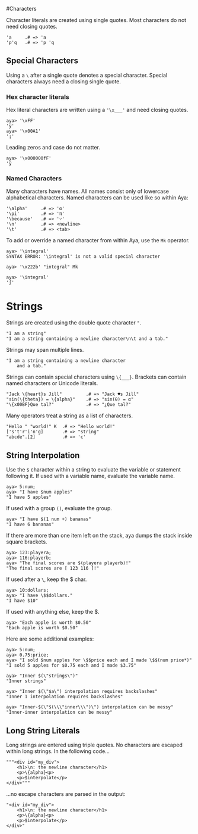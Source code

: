 #Characters

Character literals are created using single quotes. Most characters do not need closing quotes.

```
'a     .# => 'a
'p'q   .# => 'p 'q
```

## Special Characters

Using a `\` after a single quote denotes a special character. Special characters always need a closing single quote.

### Hex character literals

Hex literal characters are written using a `'\x___'` and need closing quotes.

```
aya> '\xFF'
'ÿ'
aya> '\x00A1'
'¡'
```

Leading zeros and case do not matter.

```
aya> '\x000000fF'
'ÿ
```


### Named Characters

Many characters have names. All names consist only of lowercase alphabetical characters. Named characters can be used like so within Aya:

```
'\alpha'     .# => 'α'
'\pi'        .# => 'π'
'\because'   .# => '∵'
'\n'         .# => <newline>
'\t'         .# => <tab>
```

To add or override a named character from within Aya, use the `Mk` operator.

```
aya> '\integral'
SYNTAX ERROR: '\integral' is not a valid special character

aya> '\x222b' "integral" Mk

aya> '\integral'
'∫'
```

# Strings

Strings are created using the double quote character `"`.

```
"I am a string"
"I am a string containing a newline character\n\t and a tab."
```

Strings may span multiple lines.

```
"I am a string containing a newline character
	and a tab."
```

Strings can contain special characters using `\{___}`. Brackets can contain named characters or Unicode literals.

```
"Jack \{heart}s Jill"         .# => "Jack ♥s Jill"
"sin(\{theta}) = \{alpha}"    .# => "sin(θ) = α"
"\{x00BF}Que tal?"            .# => "¿Que tal?"
```

Many operators treat a string as a list of characters.

```
"Hello " "world!" K  .# => "Hello world!"
['s't'r'i'n'g]       .# => "string"
"abcde".[2]          .# => 'c'
```

## String Interpolation

Use the `$` character within a string to evaluate the variable or statement following it.
If used with a variable name, evaluate the variable name.

```
aya> 5:num;
aya> "I have $num apples"
"I have 5 apples"
```

If used with a group `()`, evaluate the group.

```
aya> "I have $(1 num +) bananas"
"I have 6 bananas"
```

If there are more than one item left on the stack, aya dumps the stack inside square brackets.

```
aya> 123:playera;
aya> 116:playerb;
aya> "The final scores are $(playera playerb)!"
"The final scores are [ 123 116 ]!"
```

If used after a `\`, keep the $ char.

```
aya> 10:dollars;
aya> "I have \$$dollars."
"I have $10"
```

If used with anything else, keep the $.

```
aya> "Each apple is worth $0.50"
"Each apple is worth $0.50"
```

Here are some additional examples:

```
aya> 5:num;
aya> 0.75:price;
aya> "I sold $num apples for \$$price each and I made \$$(num price*)"
"I sold 5 apples for $0.75 each and I made $3.75"

aya> "Inner $(\"strings\")"
"Inner strings"

aya> "Inner $(\"$a\") interpolation requires backslashes"
"Inner 1 interpolation requires backslashes"

aya> "Inner-$(\"$(\\\"inner\\\")\") interpolation can be messy"
"Inner-inner interpolation can be messy"
```

## Long String Literals

Long strings are entered using triple quotes. No characters are escaped within long strings. In the following code...

```
"""<div id="my_div">
	<h1>\n: the newline character</h1>
	<p>\{alpha}<p>
	<p>$interpolate</p>
</div>"""
```
...no escape characters are parsed in the output:

```
"<div id="my_div">
	<h1>\n: the newline character</h1>
	<p>\{alpha}<p>
	<p>$interpolate</p>
</div>"
```
